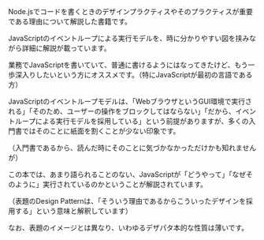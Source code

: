 Node.jsでコードを書くときのデザインプラクティスやそのプラクティスが重要である理由について解説した書籍です。



JavaScriptのイベントループによる実行モデルを、時に分かりやすい図を挟みながら詳細に解説が載っています。

業務でJavaScriptを書いていて、普通に書けるようにはなってきたけど、もう一歩深入りしたいという方にオススメです。（特にJavaScriptが最初の言語である方）



JavaScriptのイベントループモデルは、「WebブラウザというGUI環境で実行される」「そのため、ユーザーの操作をブロックしてはならない」「だから、イベントループによる実行モデルを採用している」という前提がありますが、多くの入門書ではそのことに紙面を割くことが少ない印象です。

（入門書であるから、読んだ時にそのことに気づかなかっただけかも知れませんが）



この本では、あまり語られることのない、JavaScriptが「どうやって」「なぜそのように」実行されているのかということが解説されています。

（表題のDesign Patternは、「そういう理由であるからこういったデザインを採用する」という意味と解釈しています）



なお、表題のイメージとは異なり、いわゆるデザパタ本的な性質は薄いです。


